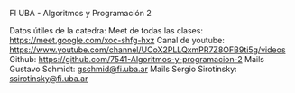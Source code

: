FI UBA - Algoritmos y Programación 2

Datos útiles de la catedra:
Meet de todas las clases: https://meet.google.com/xoc-shfg-hxz
Canal de youtube: https://www.youtube.com/channel/UCoX2PLLQxmPR7Z8OFB9ti5g/videos
Github: https://github.com/7541-Algoritmos-y-programacion-2
Mails Gustavo Schmidt: gschmid@fi.uba.ar
Mails Sergio Sirotinsky: ssirotinsky@fi.uba.ar
